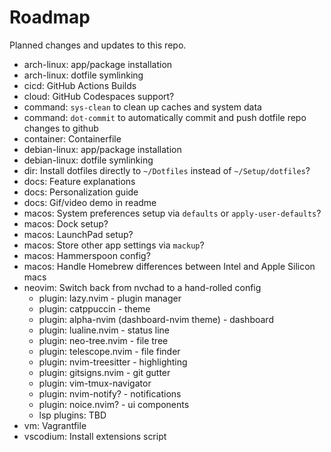 # Roadmap

Planned changes and updates to this repo.

- arch-linux: app/package installation
- arch-linux: dotfile symlinking
- cicd: GitHub Actions Builds
- cloud: GitHub Codespaces support?
- command: `sys-clean` to clean up caches and system data
- command: `dot-commit` to automatically commit and push dotfile repo changes to
  github
- container: Containerfile
- debian-linux: app/package installation
- debian-linux: dotfile symlinking
- dir: Install dotfiles directly to `~/Dotfiles` instead of `~/Setup/dotfiles`?
- docs: Feature explanations
- docs: Personalization guide
- docs: Gif/video demo in readme
- macos: System preferences setup via `defaults` or `apply-user-defaults`?
- macos: Dock setup?
- macos: LaunchPad setup?
- macos: Store other app settings via `mackup`?
- macos: Hammerspoon config?
- macos: Handle Homebrew differences between Intel and Apple Silicon macs
- neovim: Switch back from nvchad to a hand-rolled config
  - plugin: lazy.nvim - plugin manager
  - plugin: catppuccin - theme
  - plugin: alpha-nvim (dashboard-nvim theme) - dashboard
  - plugin: lualine.nvim - status line
  - plugin: neo-tree.nvim - file tree
  - plugin: telescope.nvim - file finder
  - plugin: nvim-treesitter - highlighting
  - plugin: gitsigns.nvim - git gutter
  - plugin: vim-tmux-navigator
  - plugin: nvim-notify? - notifications
  - plugin: noice.nvim? - ui components
  - lsp plugins: TBD
- vm: Vagrantfile
- vscodium: Install extensions script
